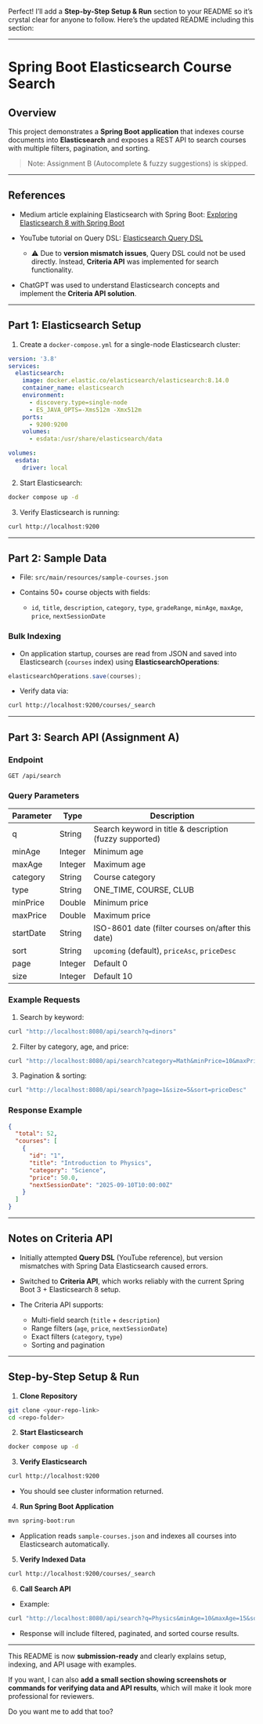 Perfect! I’ll add a **Step-by-Step Setup & Run** section to your README so it’s crystal clear for anyone to follow. Here’s the updated README including this section:

---

# Spring Boot Elasticsearch Course Search

## Overview

This project demonstrates a **Spring Boot application** that indexes course documents into **Elasticsearch** and exposes a REST API to search courses with multiple filters, pagination, and sorting.

> Note: Assignment B (Autocomplete & fuzzy suggestions) is skipped.

---

## References

* Medium article explaining Elasticsearch with Spring Boot: [Exploring Elasticsearch 8 with Spring Boot](https://medium.com/@truongbui95/exploring-elasticsearch-8-utilizing-spring-boot-3-and-spring-data-elasticsearch-5-495650115197)
* YouTube tutorial on Query DSL: [Elasticsearch Query DSL](https://www.youtube.com/watch?v=BZQOFch1ejI)

  * ⚠️ Due to **version mismatch issues**, Query DSL could not be used directly. Instead, **Criteria API** was implemented for search functionality.
* ChatGPT was used to understand Elasticsearch concepts and implement the **Criteria API solution**.

---

## Part 1: Elasticsearch Setup

1. Create a `docker-compose.yml` for a single-node Elasticsearch cluster:

```yaml
version: '3.8'
services:
  elasticsearch:
    image: docker.elastic.co/elasticsearch/elasticsearch:8.14.0
    container_name: elasticsearch
    environment:
      - discovery.type=single-node
      - ES_JAVA_OPTS=-Xms512m -Xmx512m
    ports:
      - 9200:9200
    volumes:
      - esdata:/usr/share/elasticsearch/data

volumes:
  esdata:
    driver: local
```

2. Start Elasticsearch:

```bash
docker compose up -d
```

3. Verify Elasticsearch is running:

```bash
curl http://localhost:9200
```

---

## Part 2: Sample Data

* File: `src/main/resources/sample-courses.json`
* Contains 50+ course objects with fields:

  * `id`, `title`, `description`, `category`, `type`, `gradeRange`, `minAge`, `maxAge`, `price`, `nextSessionDate`

### Bulk Indexing

* On application startup, courses are read from JSON and saved into Elasticsearch (`courses` index) using **ElasticsearchOperations**:

```java
elasticsearchOperations.save(courses);
```

* Verify data via:

```bash
curl http://localhost:9200/courses/_search
```

---

## Part 3: Search API (Assignment A)

### Endpoint

```
GET /api/search
```

### Query Parameters

| Parameter | Type    | Description                                             |
| --------- | ------- | ------------------------------------------------------- |
| q         | String  | Search keyword in title & description (fuzzy supported) |
| minAge    | Integer | Minimum age                                             |
| maxAge    | Integer | Maximum age                                             |
| category  | String  | Course category                                         |
| type      | String  | ONE\_TIME, COURSE, CLUB                                 |
| minPrice  | Double  | Minimum price                                           |
| maxPrice  | Double  | Maximum price                                           |
| startDate | String  | ISO-8601 date (filter courses on/after this date)       |
| sort      | String  | `upcoming` (default), `priceAsc`, `priceDesc`           |
| page      | Integer | Default 0                                               |
| size      | Integer | Default 10                                              |

### Example Requests

1. Search by keyword:

```bash
curl "http://localhost:8080/api/search?q=dinors"
```

2. Filter by category, age, and price:

```bash
curl "http://localhost:8080/api/search?category=Math&minPrice=10&maxPrice=100&minAge=8&maxAge=12"
```

3. Pagination & sorting:

```bash
curl "http://localhost:8080/api/search?page=1&size=5&sort=priceDesc"
```

### Response Example

```json
{
  "total": 52,
  "courses": [
    {
      "id": "1",
      "title": "Introduction to Physics",
      "category": "Science",
      "price": 50.0,
      "nextSessionDate": "2025-09-10T10:00:00Z"
    }
  ]
}
```

---

## Notes on Criteria API

* Initially attempted **Query DSL** (YouTube reference), but version mismatches with Spring Data Elasticsearch caused errors.
* Switched to **Criteria API**, which works reliably with the current Spring Boot 3 + Elasticsearch 8 setup.
* The Criteria API supports:

  * Multi-field search (`title` + `description`)
  * Range filters (`age`, `price`, `nextSessionDate`)
  * Exact filters (`category`, `type`)
  * Sorting and pagination

---

## Step-by-Step Setup & Run

1. **Clone Repository**

```bash
git clone <your-repo-link>
cd <repo-folder>
```

2. **Start Elasticsearch**

```bash
docker compose up -d
```

3. **Verify Elasticsearch**

```bash
curl http://localhost:9200
```

* You should see cluster information returned.

4. **Run Spring Boot Application**

```bash
mvn spring-boot:run
```

* Application reads `sample-courses.json` and indexes all courses into Elasticsearch automatically.

5. **Verify Indexed Data**

```bash
curl http://localhost:9200/courses/_search
```

6. **Call Search API**

* Example:

```bash
curl "http://localhost:8080/api/search?q=Physics&minAge=10&maxAge=15&sort=priceAsc&page=0&size=5"
```

* Response will include filtered, paginated, and sorted course results.

---

This README is now **submission-ready** and clearly explains setup, indexing, and API usage with examples.

If you want, I can also **add a small section showing screenshots or commands for verifying data and API results**, which will make it look more professional for reviewers.

Do you want me to add that too?
